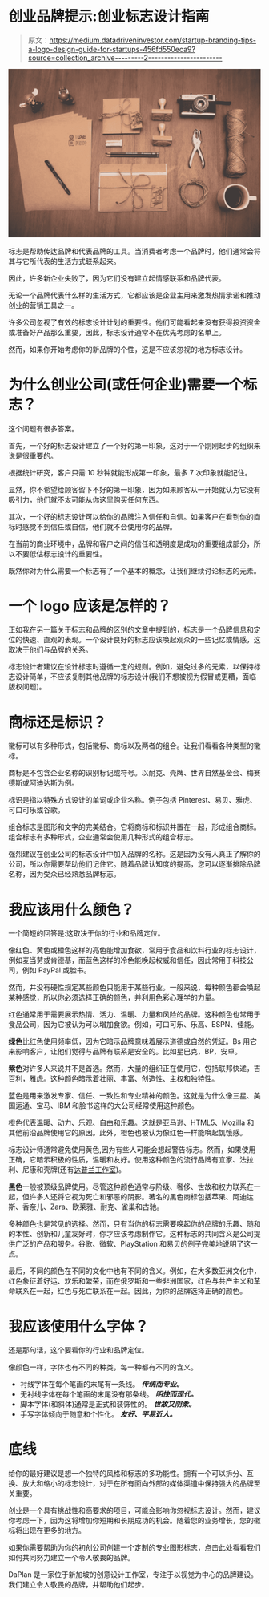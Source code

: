 # 创业品牌提示:创业标志设计指南

> 原文：<https://medium.datadriveninvestor.com/startup-branding-tips-a-logo-design-guide-for-startups-456fd550eca9?source=collection_archive---------2----------------------->

![](img/7fb8d4425779aaedd633a9995358ce64.png)

标志是帮助传达品牌和代表品牌的工具。当消费者考虑一个品牌时，他们通常会将其与它所代表的生活方式联系起来。

因此，许多新企业失败了，因为它们没有建立起情感联系和品牌代表。

无论一个品牌代表什么样的生活方式，它都应该是企业主用来激发热情承诺和推动创业的营销工具之一。

许多公司忽视了有效的标志设计计划的重要性。他们可能看起来没有获得投资资金或准备好产品那么重要，因此，标志设计通常不在优先考虑的名单上。

然而，如果你开始考虑你的新品牌的个性，这是不应该忽视的地方标志设计。

# 为什么创业公司(或任何企业)需要一个标志？

这个问题有很多答案。

首先，一个好的标志设计建立了一个好的第一印象，这对于一个刚刚起步的组织来说是很重要的。

根据统计研究，客户只需 10 秒钟就能形成第一印象，最多 7 次印象就能记住。

显然，你不希望给顾客留下不好的第一印象，因为如果顾客从一开始就认为它没有吸引力，他们就不太可能从你这里购买任何东西。

其次，一个好的标志设计可以给你的品牌注入信任和自信。如果客户在看到你的商标时感觉不到信任或自信，他们就不会使用你的品牌。

在当前的商业环境中，品牌和客户之间的信任和透明度是成功的重要组成部分，所以不要低估标志设计的重要性。

既然你对为什么需要一个标志有了一个基本的概念，让我们继续讨论标志的元素。

# 一个 logo 应该是怎样的？

正如我在另一篇关于标志和品牌的区别的文章中提到的，标志是一个品牌信息和定位的快速、直观的表现。一个设计良好的标志应该唤起观众的一些记忆或情感，这取决于他们与品牌的关系。

标志设计者建议在设计标志时遵循一定的规则。例如，避免过多的元素，以保持标志设计简单，不应该复制其他品牌的标志设计(我们不想被视为假冒或更糟，面临版权问题)。

# 商标还是标识？

徽标可以有多种形式，包括徽标、商标以及两者的组合。让我们看看各种类型的徽标。

商标是不包含企业名称的识别标记或符号。以耐克、壳牌、世界自然基金会、梅赛德斯或阿迪达斯为例。

标识是指以特殊方式设计的单词或企业名称。例子包括 Pinterest、易贝、雅虎、可口可乐或谷歌。

组合标志是图形和文字的完美结合。它将商标和标识并置在一起，形成组合商标。组合标志有多种形式，企业通常会使用几种形式的组合标志。

强烈建议在创业公司的标志设计中加入品牌的名称。这是因为没有人真正了解你的公司，所以你需要帮助他们记住它。随着品牌认知度的提高，您可以逐渐排除品牌名称，因为受众已经熟悉品牌标志。

# 我应该用什么颜色？

一个简短的回答是:这取决于你的行业和品牌定位。

像红色、黄色或橙色这样的亮色能增加食欲，常用于食品和饮料行业的标志设计，例如麦当劳或肯德基，而蓝色这样的冷色能唤起权威和信任，因此常用于科技公司，例如 PayPal 或脸书。

然而，并没有硬性规定某些颜色只能用于某些行业。一般来说，每种颜色都会唤起某种感觉，所以你必须选择正确的颜色，并利用色彩心理学的力量。

红色通常用于需要展示热情、活力、温暖、力量和风险的品牌。这种颜色也常用于食品公司，因为它被认为可以增加食欲。例如，可口可乐、乐高、ESPN、佳能。

**绿色**比红色使用频率低，因为它暗示品牌意味着展示道德或自然的凭证。Bs 用它来影响客户，让他们觉得与品牌有联系是安全的。比如星巴克，BP，安卓。

**紫色**对许多人来说并不是首选。然而，大量的组织正在使用它，包括联邦快递，吉百利，雅虎。这种颜色暗示着壮丽、丰富、创造性、主权和独特性。

蓝色是用来激发专家、信任、一致性和专业精神的颜色。这就是为什么像三星、美国运通、宝马、IBM 和脸书这样的大公司经常使用这种颜色。

橙色代表温暖、动力、乐观、自由和乐趣。这就是亚马逊、HTML5、Mozilla 和其他前沿品牌使用它的原因。此外，橙色也被认为像红色一样能唤起饥饿感。

标志设计师通常避免使用黄色,因为有些人可能会想起警告标志。然而，如果使用正确，它暗示积极的性质，温暖和友好。使用这种颜色的流行品牌有宜家、法拉利、尼康和壳牌(还有[达普兰工作室](http://daplan.co))。

**黑色**一般被顶级品牌使用。尽管这种颜色通常与阶级、奢侈、世故和权力联系在一起，但许多人还将它视为死亡和邪恶的阴影。著名的黑色商标包括苹果、阿迪达斯、香奈儿、Zara、欧莱雅、耐克、雀巢和古驰。

多种颜色也是常见的选择。然而，只有当你的标志需要唤起你的品牌的乐趣、随和的本性、创新和儿童友好时，你才应该考虑制作它。这种标志的共同含义是公司提供广泛的产品和服务。谷歌、微软、PlayStation 和易贝的例子完美地说明了这一点。

最后，不同的颜色在不同的文化中也有不同的含义。例如，在大多数亚洲文化中，红色象征着好运、欢乐和繁荣，而在俄罗斯和一些非洲国家，红色与共产主义和革命联系在一起，红色与死亡联系在一起。因此，为你的品牌选择正确的颜色。

# 我应该使用什么字体？

还是那句话，这个要看你的行业和品牌定位。

像颜色一样，字体也有不同的种类，每一种都有不同的含义。

*   衬线字体在每个笔画的末尾有一条线。 ***传统而专业。***
*   无衬线字体在每个笔画的末尾没有那条线。 ***明快而现代。***
*   脚本字体(和斜体)通常是正式和装饰性的。 ***世故又阴柔。***
*   手写字体倾向于随意和个性化。 ***友好、平易近人。***

# 底线

给你的最好建议是想一个独特的风格和标志的多功能性。拥有一个可以拆分、互换、放大和缩小的标志设计，对于在所有面向外部的媒体渠道中保持强大的品牌至关重要。

创业是一个具有挑战性和高要求的项目，可能会影响你忽视标志设计。然而，建议你考虑一下，因为这将增加你短期和长期成功的机会。随着您的业务增长，您的徽标将出现在更多的地方。

如果你需要帮助为你的初创公司创建一个定制的专业图形标志，[点击此处](http://www.daplan.co/contact-page/)看看我们如何共同努力建立一个令人敬畏的品牌。

DaPlan 是一家位于新加坡的创意设计工作室，专注于以视觉为中心的品牌建设。我们建立令人敬畏的品牌，并帮助他们起步。